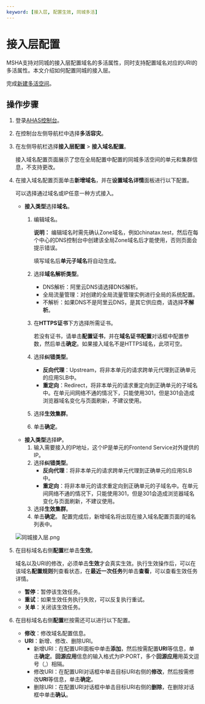 ```yaml
---
keyword: [接入层, 配置生效, 同城多活]
---
```


# 接入层配置

MSHA支持对同城的接入层配置域名的多活属性，同时支持配置域名对应的URI的多活属性。本文介绍如何配置同城的接入层。

完成[新建多活空间](/cn.zh-CN/多活容灾/用户指南/同城多活配置/新建多活空间.md)。

## 操作步骤

1.  登录[AHAS控制台](https://ahas.console.aliyun.com)。

2.  在控制台左侧导航栏中选择**多活容灾**。

3.  在左侧导航栏选择**接入层配置** \> **接入域名配置**。

    接入域名配置页面展示了您在全局配置中配置的同城多活空间的单元和集群信息，不支持更改。

4.  在接入域名配置页面单击**新增域名**，并在**设置域名详情**面板进行以下配置。

    可以选择通过域名或IP任意一种方式接入。

    -   **接入类型**选择**域名**。
        1.  编辑域名。

            **说明：** 编辑域名时需先确认Zone域名，例如chinatax.test，然后在每个中心的DNS控制台中创建该全局Zone域名后才能使用，否则页面会提示错误。

            填写域名后**单元子域名**将自动生成。

        2.  选择**域名解析类型**。
            -   DNS解析：阿里云DNS请选择DNS解析。
            -   全局流量管理：对创建的全局流量管理实例进行全局的系统配置。
            -   不解析：如果DNS不是阿里云DNS，是其它供应商，请选择**不解析**。
        3.  在**HTTPS证书**下方选择所需证书。

            若没有证书，请单击**配置证书**，并在**域名证书配置**对话框中配置参数，然后单击**确定**。如果接入域名不是HTTPS域名，此项可空。

        4.  选择**纠错类型**。
            -   **反向代理**：Upstream，将非本单元的请求跨单元代理到正确单元的应用SLB中。
            -   **重定向**：Redirect，将非本单元的请求重定向到正确单元的子域名中。在单元间网络不通的情况下，只能使用301，但是301会造成浏览器域名变化与页面刷新，不建议使用。
        5.  选择**生效集群**。
        6.  单击**确定**。
    -   **接入类型**选择**IP**。
        1.  输入需要接入的IP地址，这个IP是单元的Frontend Service对外提供的IP。
        2.  选择**纠错类型**。
            -   **反向代理**：将非本单元的请求跨单元代理到正确单元的应用SLB中。
            -   **重定向**：将非本单元的请求重定向到正确单元的子域名中。在单元间网络不通的情况下，只能使用301，但是301会造成浏览器域名变化与页面刷新，不建议使用。
        3.  选择**生效集群**。
        4.  单击**确定**。
    配置完成后，新增域名将出现在接入域名配置页面的域名列表中。

    ![同城接入层.png](https://static-aliyun-doc.oss-accelerate.aliyuncs.com/assets/img/zh-CN/2318683061/p177157.png)

5.  在目标域名右侧**配置**栏单击**生效**。

    域名以及URI的修改，必须单击**生效**才会真实生效。执行生效操作后，可以在该域名**配置规则**列查看状态，在**最近一次任务**列单击**查看**，可以查看生效任务详情。

    -   **暂停**：暂停该生效任务。
    -   **重试**：如果生效任务执行失败，可以反复执行重试。
    -   **关单**：关闭该生效任务。
6.  在目标域名右侧**配置**栏按需还可以进行以下配置。

    -   **修改**：修改域名配置信息。
    -   **URI**：新增、修改、删除URI。
        -   新增URI：在配置URI面板中单击**添加**，然后按需配置**URI**等信息，单击**确定**。**回源应用**信息的输入格式为IP:PORT，多个**回源应用**用英文逗号（,）相隔。
        -   修改URI：在配置URI对话框中单击目标URI右侧的**修改**，然后按需修改**URI**等信息，单击**确定**。
        -   删除URI：在配置URI对话框中单击目标URI右侧的**删除**，在删除对话框中单击**确认**。

